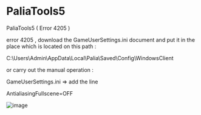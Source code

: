 # PaliaTools5
 PaliaTools5 ( Error 4205 )

error 4205 , download the GameUserSettings.ini document and put it in the place which is located on this path :

C:\Users\Admin\AppData\Local\Palia\Saved\Config\WindowsClient

or carry out the manual operation :

GameUserSettings.ini => add the line

AntialiasingFullscene=OFF

![image](https://github.com/Popolia/PaliaTools5/assets/69745473/6d834deb-2fe4-4f7a-8448-66a831864990)
